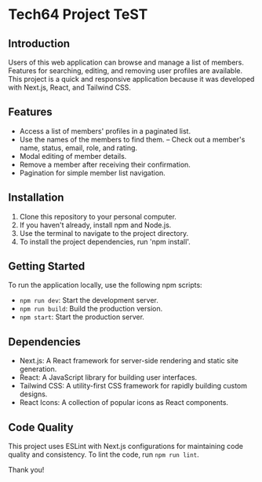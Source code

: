 # Tech64 Project TeST

## Introduction

Users of this web application can browse and manage a list of members. Features for searching, editing, and removing user profiles are available. This project is a quick and responsive application because it was developed with Next.js, React, and Tailwind CSS.

## Features

- Access a list of members' profiles in a paginated list.
- Use the names of the members to find them.
– Check out a member's name, status, email, role, and rating.
- Modal editing of member details.
- Remove a member after receiving their confirmation.
- Pagination for simple member list navigation.


## Installation

1. Clone this repository to your personal computer.
2. If you haven't already, install npm and Node.js.
3. Use the terminal to navigate to the project directory.
4. To install the project dependencies, run 'npm install'.

## Getting Started

To run the application locally, use the following npm scripts:

- `npm run dev`: Start the development server.
- `npm run build`: Build the production version.
- `npm start`: Start the production server.

## Dependencies

- Next.js: A React framework for server-side rendering and static site generation.
- React: A JavaScript library for building user interfaces.
- Tailwind CSS: A utility-first CSS framework for rapidly building custom designs.
- React Icons: A collection of popular icons as React components.

## Code Quality

This project uses ESLint with Next.js  configurations for maintaining code quality and consistency. To lint the code, run `npm run lint`.

Thank you!